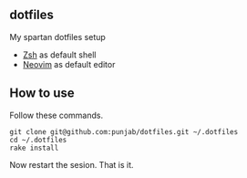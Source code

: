 ## dotfiles

My spartan dotfiles setup

- [Zsh](http://www.zsh.org) as default shell
- [Neovim](http://www.nvim.org) as default editor

## How to use


Follow these commands.

```
git clone git@github.com:punjab/dotfiles.git ~/.dotfiles
cd ~/.dotfiles
rake install
```

Now restart the sesion. That is it.



